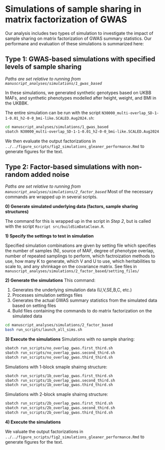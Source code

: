# Simulations of sample sharing in matrix factorization of GWAS
Our analysis includes two types of simulation to investigate the impact of sample sharing on matrix factorization of GWAS summary statistics.
Our performane and evaluation of these simulations is summarized here:

## Type 1: GWAS-based simulations with specified levels of sample sharing
*Paths are set relative to running from `manuscript_analyses/simulations/1_gwas_based`*

In these simulations, we generated synthetic genotypes based on UKBB MAFs, and synthetic phenotypes modelled after height, weight, and BMI in the UKBBK.

The entire simulation can be run with the script `N30000_multi-overlap_SD-1-1-0.01_h2-0-0_bmi-like.SCALED.Aug2024.sh`:
```bash
cd manuscript_analyses/simulations/1_gwas_based
sbatch N30000_multi-overlap_SD-1-1-0.01_h2-0-0_bmi-like.SCALED.Aug2024.sh 
```

We then evaluate the output factorizations in `../../figure_scripts/fig2_simulations_gleaner_performance.Rmd` to generate figures for the text.

## Type 2: Factor-based simulations with non-random added noise
*Paths are set relative to running from `manuscript_analyses/simulations/2_factor_based`*
Most of the necessary commands are wrapped up in several scripts.

**0) Generate simulated underlying data (factors, sample sharing structures)**

The command for this is wrapped up in the script in *Step 2*, but is called with the script `Rscript src/buildSimDataClean.R`.

**1) Specify the settings to test in simulation**

Specified simulation combinations are given by setting file which specifies the number of samples (N), source of MAF, degree of phenotype overlap, number of repeated samplings to perform, which factroization methods to use, how many K to generate, which V and U to use, which heritabilities to scale to, and any shrinkage on the covariance matrix. See files in `manuscript_analyses/simulations/2_factor_based/setting_files/`

**2) Generate the simulations**
This command:
1) Generates the underlying simulation data (U,V,SE,B,C, etc.)
2) Processes simulation settings files
3) Generates the actual GWAS summary statistics from the simulated data based on setting files
4) Build files containing the commands to do matrix factorization on the simulated data

```bash
cd manuscript_analyses/simulations/2_factor_based
bash run_scripts/launch_all_sims.sh
```

**3) Execute the simulations**
Simulations with no sample sharing:
```bash
sbatch run_scripts/no_overlap_gwas.first_third.sh
sbatch run_scripts/no_overlap_gwas.second_third.sh
sbatch run_scripts/no_overlap_gwas.third_third.sh
```
Simulations with 1-block smaple shairng structure:
```bash
sbatch run_scripts/1b_overlap_gwas.first_third.sh
sbatch run_scripts/1b_overlap_gwas.second_third.sh
sbatch run_scripts/1b_overlap_gwas.third_third.sh
```
Simulations with 2-block smaple shairng structure:
```bash
sbatch run_scripts/2b_overlap_gwas.first_third.sh
sbatch run_scripts/2b_overlap_gwas.second_third.sh
sbatch run_scripts/2b_overlap_gwas.third_third.sh
```
**4) Execute the simulations**

We valuate the output factorizations in `../../figure_scripts/fig2_simulations_gleaner_performance.Rmd` to generate figures for the text.
